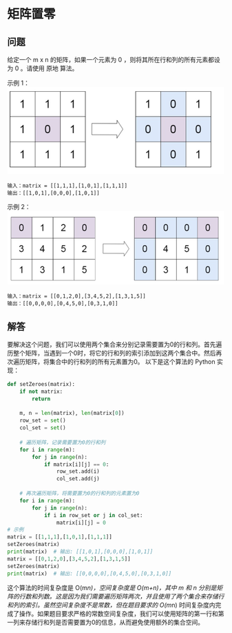 # 矩阵置零
## 问题
给定一个 m x n 的矩阵，如果一个元素为 0 ，则将其所在行和列的所有元素都设为 0 。请使用 原地 算法。



示例 1：
![F%i](pic/矩阵置零1.png)

```
输入：matrix = [[1,1,1],[1,0,1],[1,1,1]]
输出：[[1,0,1],[0,0,0],[1,0,1]]
```
示例 2：
![F%i](pic/矩阵置零3.png)
```
输入：matrix = [[0,1,2,0],[3,4,5,2],[1,3,1,5]]
输出：[[0,0,0,0],[0,4,5,0],[0,3,1,0]]
```
## 解答
要解决这个问题，我们可以使用两个集合来分别记录需要置为0的行和列。首先遍历整个矩阵，当遇到一个0时，将它的行和列的索引添加到这两个集合中。然后再次遍历矩阵，将集合中的行和列的所有元素置为0。
以下是这个算法的 Python 实现：
```python
def setZeroes(matrix):
    if not matrix:
        return

    m, n = len(matrix), len(matrix[0])
    row_set = set()
    col_set = set()

    # 遍历矩阵，记录需要置为0的行和列
    for i in range(m):
        for j in range(n):
            if matrix[i][j] == 0:
                row_set.add(i)
                col_set.add(j)

    # 再次遍历矩阵，将需要置为0的行和列的元素置为0
    for i in range(m):
        for j in range(n):
            if i in row_set or j in col_set:
                matrix[i][j] = 0
# 示例
matrix = [[1,1,1],[1,0,1],[1,1,1]]
setZeroes(matrix)
print(matrix)  # 输出: [[1,0,1],[0,0,0],[1,0,1]]
matrix = [[0,1,2,0],[3,4,5,2],[1,3,1,5]]
setZeroes(matrix)
print(matrix)  # 输出: [[0,0,0,0],[0,4,5,0],[0,3,1,0]]
```
这个算法的时间复杂度是 O(m*n)，空间复杂度是 O(m+n)，其中 m 和 n 分别是矩阵的行数和列数。这是因为我们需要遍历矩阵两次，并且使用了两个集合来存储行和列的索引。虽然空间复杂度不是常数，但在题目要求的 O(m*n) 时间复杂度内完成了操作。如果题目要求严格的常数空间复杂度，我们可以使用矩阵的第一行和第一列来存储行和列是否需要置为0的信息，从而避免使用额外的集合空间。

